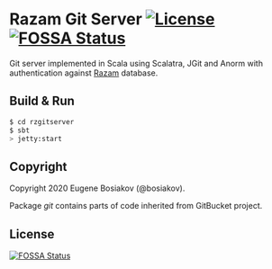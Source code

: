 # Razam Git Server  [![License](https://img.shields.io/badge/License-Apache%202.0-blue.svg)](https://github.com/razamgit/gitserver/blob/master/LICENSE) [![FOSSA Status](https://app.fossa.io/api/projects/git%2Bgithub.com%2Frazamgit%2Fgitserver.svg?type=shield)](https://app.fossa.io/projects/git%2Bgithub.com%2Frazamgit%2Fgitserver?ref=badge_shield)


Git server implemented in Scala using Scalatra, JGit and Anorm with authentication against [Razam](https://github.com/razamgit/razam) database.

## Build & Run

```sh
$ cd rzgitserver
$ sbt
> jetty:start
```

## Copyright

Copyright 2020 Eugene Bosiakov (@bosiakov).

Package *git* contains parts of code inherited from GitBucket project.


## License
[![FOSSA Status](https://app.fossa.io/api/projects/git%2Bgithub.com%2Frazamgit%2Fgitserver.svg?type=large)](https://app.fossa.io/projects/git%2Bgithub.com%2Frazamgit%2Fgitserver?ref=badge_large)